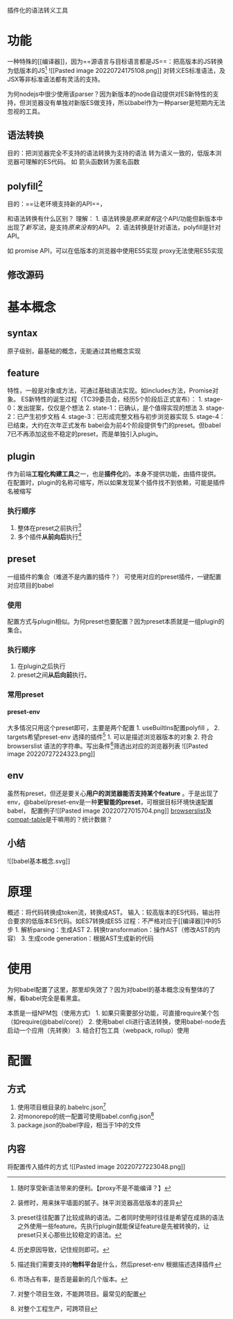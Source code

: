插件化的语法转义工具

# 功能
一种特殊的[[编译器]]，因为==源语言与目标语言都是JS==：把高版本的JS转换为低版本的JS[^1]
![[Pasted image 20220724175108.png]]
对转义ES标准语法，及JSX等非标准语法都有灵活的支持。

为何nodejs中很少使用该parser？因为新版本的node自动提供对ES新特性的支持，但浏览器没有单独对新版ES做支持，所以babel作为一种parser是短期内无法忽视的工具。
## 语法转换
目的：把浏览器完全不支持的语法转换为支持的语法
转为语义一致的，低版本浏览器可理解的ES代码。
如
	箭头函数转为匿名函数
## polyfill[^2]
目的：==让老环境支持新的API==，

和语法转换有什么区别？
理解：
	1. 语法转换是*原来就有*这个API/功能但新版本中出现了*新写法*，是支持*原来没有*的API。
	2. 语法转换是针对语法，polyfill是针对API。

如
	promise API，可以在低版本的浏览器中使用ES5实现
	proxy无法使用ES5实现
## 修改源码
# 基本概念
## syntax
原子级别，最基础的概念，无能通过其他概念实现
## feature
特性，一般是对象或方法，可通过基础语法实现。如includes方法，Promise对象。
ES新特性的诞生过程（TC39委员会，经历5个阶段后正式宣布）：
	1. stage-0：发出提案，仅仅是个想法
	2. state-1：已确认，是个值得实现的想法
	3. stage-2：已产生初步文档
	4. stage-3：已形成完整文档与初步浏览器实现
	5. stage-4：已结束，大约在次年正式发布
babel会为前4个阶段提供专门的preset。但babel 7已不再添加这些不稳定的preset，而是单独引入plugin。
## plugin
作为前端**工程化构建工具**之一，也是**插件化**的。本身不提供功能，由插件提供。
在配置时，plugin的名称可缩写，所以如果发现某个插件找不到依赖，可能是插件名被缩写

### 执行顺序
1. 整体在preset之前执行[^5]
2. 多个插件**从前向后**执行[^6]
## preset
一组插件的集合（难道不是内置的插件？）
可使用对应的preset插件，一键配置对应项目的babel
### 使用
配置方式与plugin相似。为何preset也要配置？因为preset本质就是一组plugin的集合。
### 执行顺序
1. 在plugin之后执行
2. preset之间**从后向前**执行。
### 常用preset
#### preset-env 
大多情况只用这个preset即可，主要是两个配置
	1. useBuiltlns配置polyfill ，
	2. targets希望preset-env 选择的插件[^7]
		1. 可以是描述浏览器版本的对象
		2. 符合browserslist 语法的字符串。写出条件[^8]筛选出对应的浏览器列表
![[Pasted image 20220727224323.png]]
## env
虽然有preset，但还是要关心**用户的浏览器能否支持某个feature** 。于是出现了env，@babel/preset-env是一种**更智能的preset**，可根据目标环境快速配置babel，
配置例子![[Pasted image 20220727015704.png]]
[browserslist](https://github.com/browserslist/browserslist)及[compat-table](https://github.com/kangax/compat-table)是干嘛用的？统计数据？
## 小结
![[babel基本概念.svg]]
# 原理
概述：将代码转换成token流，转换成AST。
输入：较高版本的ES代码，输出符合要求的低版本ES代码。如ES7转换成ES5
过程：不严格对应于[[编译器]]中的5步
	1. 解析parsing：生成AST
	2. 转换transformation：操作AST（修改AST的内容）
	3. 生成code generation：根据AST生成新的代码

# 使用
为何babel配置了这里，那里却失效了？因为对babel的基本概念没有整体的了解，看babel完全是看黑盒。

本质是一组NPM包（使用方式）
	1. 如果只需要部分功能，可直接require某个包（如require(@babel/core)）
	2. 使用babel cli进行语法转换，使用babel-node去启动一个应用（先转换）
	3. 结合打包工具（webpack, rollup）使用
# 配置
## 方式
1. 使用项目根目录的.babelrc.json[^3]
2. 对monorepo的统一配置可使用babel.config.json[^4]
3. package.json的babel字段，相当于1中的文件
## 内容
将配置传入插件的方式
![[Pasted image 20220727223048.png]]

[^1]: 随时享受新语法带来的便利。【proxy不是不能编译？】
[^2]: 装修时，用来抹平墙面的腻子。抹平浏览器高低版本的差异
[^3]: 对整个项目生效，不能跨项目。最常见的配置
[^4]: 对整个工程生产，可跨项目
[^5]: preset往往配置了比较成熟的语法。二者同时使用时往往是希望在成熟的语法之外使用一些feature。先执行plugin就能保证feature是先被转换的，让preset只关心那些比较稳定的语法。
[^6]: 历史原因导致，记住规则即可。
[^7]: 描述我们需要支持的**物料平台**是什么，然后preset-env 根据描述选择插件
[^8]: 市场占有率，是否是最新的几个版本。